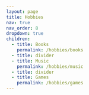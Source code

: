 ```yaml
---
layout: page
title: Hobbies
nav: true
nav_order: 8
dropdown: true
children:
  - title: Books
    permalink: /hobbies/books
  - title: divider
  - title: Music
    permalink: /hobbies/music
  - title: divider
  - title: Games
    permalink: /hobbies/games
---
```

